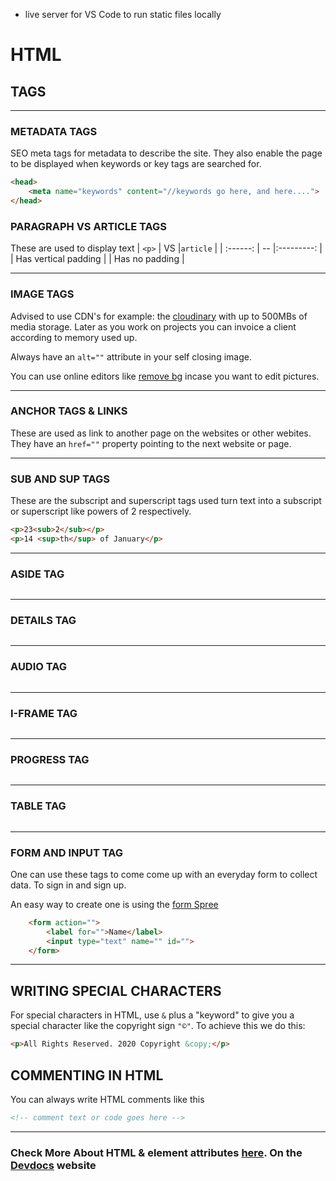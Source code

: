 - live server for VS Code to run static files locally
# HTML

## TAGS
---
### METADATA TAGS

SEO meta tags for metadata to describe the site. They also enable the page to be displayed when keywords or key tags are searched for.
```HTML
<head>
    <meta name="keywords" content="//keywords go here, and here....">
</head>
```

### PARAGRAPH VS ARTICLE TAGS
These are used to display text
| `<p>` | VS |`article` |
| :------: | -- |:---------: |
| Has vertical padding | | Has no padding |
______________________________________________________________

### IMAGE TAGS
Advised to use CDN's for example: the [cloudinary](cloudinary.com) with up to 500MBs of media storage. Later as you work on projects you can invoice a client according to memory used up.

Always have an `alt=""` attribute in your self closing image.

You can use online editors like [remove bg](remove.bg) incase you want to edit pictures.
______________________________________________________________

### ANCHOR TAGS & LINKS
These are used as link to another page on the websites or other webites. They  have an `href=""` property pointing to the next website or page.
______________________________________________________________

### SUB AND SUP TAGS
These are the subscript and superscript tags used turn text into a subscript or superscript like powers of 2 respectively.
```HTML
<p>23<sub>2</sub></p>
<p>14 <sup>th</sup> of January</p>
```
______________________________________________________________

### ASIDE TAG
```HTML

```
______________________________________________________________

### DETAILS TAG
```HTML

```
______________________________________________________________

### AUDIO TAG
```HTML

```
______________________________________________________________

### I-FRAME TAG
```HTML

```
______________________________________________________________

### PROGRESS TAG
```HTML

```
______________________________________________________________

### TABLE TAG
```HTML

```
______________________________________________________________

### FORM AND INPUT TAG
One can use these tags to come come up with an everyday form to collect data. To sign in and sign up.
 
An easy way to create one is using the [form Spree](formspree.io)
```HTML
    <form action="">
        <label for="">Name</label>
        <input type="text" name="" id="">
    </form>
```
______________________________________________________________

## WRITING SPECIAL CHARACTERS
For special characters in HTML, use `&` plus a "keyword" to give you a special character like the copyright sign `"©"`. To achieve this we do this:
```HTML
<p>All Rights Reserved. 2020 Copyright &copy;</p>
```


##  COMMENTING IN HTML
You can always write HTML comments like this
```HTML
<!-- comment text or code goes here -->
```
______________________________________________________________
### Check More About HTML & element attributes [here](https://devdocs.io/html/). On the [Devdocs](https://devdocs.io/) website